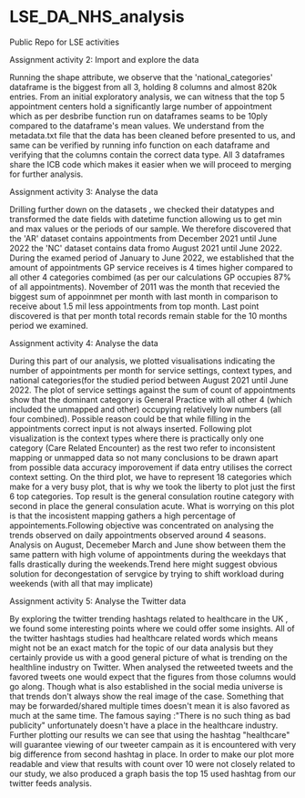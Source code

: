 # LSE_DA_NHS_analysis
Public Repo for LSE activities

Assignment activity 2: Import and explore the data

Running the shape attribute, we observe that the 'national_categories' dataframe is the biggest from all 3, holding 8 columns and 
almost 820k entries.
From an initial exploratory analysis, we can witness that the top 5 appointment centers hold a significantly large
number of appointment which as per desbribe function run on dataframes seams to be 10ply compared to the dataframe's mean values. 
We understand from the metadata.txt file that the data has been cleaned before presented to us,
and same can be verified by running info function on each dataframe and verifying that the columns contain the correct data type.
All 3 dataframes share the ICB code which makes it easier when we will proceed to merging for further analysis.

Assignment activity 3: Analyse the data

Drilling further down on the datasets , we checked their datatypes and transformed the date fields with datetime function allowing us 
to get min and max values or the periods of our sample. We therefore discovered that the 'AR' dataset contains appointments from December
2021 until June 2022 the 'NC' dataset contains data fromo August 2021 until June 2022. During the examed period of January to June 2022, 
we established that the amount of appointments GP service receives is 4 times higher compared to all other 4 categories combimed (as per 
our calculations GP occupies 87% of all appointments). November of 2011 was the month that recevied the biggest sum of appoinmnet per month
with last month in comparison to receive about 1.5 mil less appointments from top month. Last point discovered is that per month total records 
remain stable for the 10 months period we examined.

Assignment activity 4: Analyse the data

During this part of our analysis, we plotted visualisations indicating the number of appointments per month for service settings, context types, and national categories(for the studied period between August 2021 until June 2022. The plot of service settings against the sum of count of appointments show that the dominant category is General Practice with all other 4 (which included the unmapped and other) occupying relatively low numbers (all four combined). Possible reason could be that while filling in the appointments correct input is not always inserted. Following plot visualization is the context types where there is practically only one category (Care Related Encounter) as the rest two refer to inconsistent mapping or unmapped data so not many conclusions to be drawn apart from possible data accuracy imporovement if data entry utilises the correct context setting. On the third plot, we have to represent 18 categories which make for a very busy plot, that is why we took the liberty to plot just the first 6 top categories. Top result is the general consulation routine category with second in place the general consulation acute. What is worrying on this plot is that the incosistent mapping gathers a high percentage of appointements.Following objective was concentrated on analysing the trends observed on daily appointments observed around 4 seasons. Analysis on August, Decemeber March and June show between them the same pattern with high volume of appointments during the weekdays that falls drastically during the weekends.Trend here might suggest obvious solution for decongestation of servgice by trying to shift workload during weekends  (with all that may implicate)

Assignment activity 5: Analyse the Twitter data

By exploring the twitter trending hashtags related to healthcare in the UK , we found some interesting points where we could offer some insights.
All of the twitter hashtags studies had healthcare related words which means might not be an exact match for the topic of our data analysis but they certainly
provide us with a good general picture of what is trending on the healthline industry on Twitter.
When analysed the retweeted tweets and the favored tweets one would expect that the figures from those columns would go along. Though what is also established in the social media universe is that trends don't always show the real image of the case. Something that may be forwarded/shared multiple times doesn't mean it is also favored as much at the same time. The famous saying :"There is no such thing as bad publicity" unfortunately doesn't have a place in the healthcare industry.
Further plotting our results we can see that using the hashtag "healthcare" will guarantee viewing of our tweeter campain as it is encountered with very big difference from second hashtag in place. In order to make our plot more readable and view that results with count over 10 were not closely related to our study, we also produced a graph basis the top 15 used hashtag from our twitter feeds analysis.
